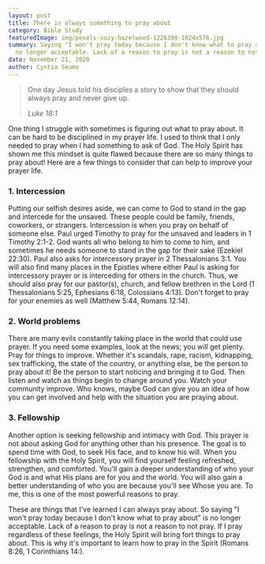 ```yaml
---
layout: post
title: There is always something to pray about
category: Bible Study
featuredImage: img/pexels-suzy-hazelwood-1226398-1024x576.jpg
summary: Saying "I won't pray today because I don't know what to pray about" is
  no longer acceptable. Lack of a reason to pray is not a reason to not pray...
date: November 21, 2020
author: Cyntia Seumo
---
```

<blockquote><p>One day Jesus told his disciples a story to show that they should always pray and never give up.</p>
<cite>Luke 18:1</cite></blockquote>

<p>
One thing I struggle with sometimes is figuring out what to pray about. It can be hard to be disciplined in my prayer life. I used to think that I only needed to pray when I had something to ask of God. The Holy Spirit has shown me this mindset is quite flawed because there are so many things to pray about! Here are a few things to consider that can help to improve your prayer life.
</p>

<h3>1. Intercession</h3>
<p>
Putting our selfish desires aside, we can come to God to stand in the gap and intercede for the unsaved. These people could be family, friends, coworkers, or strangers. Intercession is when you pray on behalf of someone else.
Paul urged Timothy to pray for the unsaved and leaders in <a>1 Timothy 2:1-2</a>. God wants all who belong to him to come to him, and sometimes he needs someone to stand in the gap for their sake (<a>Ezekiel 22:30</a>). Paul also asks for intercessory prayer in <a>2 Thessalonians 3:1</a>. You will also find many places in the Epistles where either Paul is asking for intercessory prayer or is interceding for others in the church. Thus, we should also pray for our pastor(s), church, and fellow brethren in the Lord (<a>1 Thessalonians 5:25</a>, <a>Ephesians 6:18</a>, <a>Colossians 4:13</a>). Don't forget to pray for your enemies as well (<a>Matthew 5:44</a>, <a>Romans 12:14</a>).
</p>

<h3>2. World problems</h3>
<p>
There are many evils constantly taking place in the world that could use prayer. If you need some examples, look at the news; you will get plenty. Pray for things to improve.
Whether it's scandals, rape, racism, kidnapping, sex trafficking, the state of the country, or anything else, be the person to pray about it! Be the person to start noticing and bringing it to God. Then listen and watch as things begin to change around you. Watch your community improve. Who knows, maybe God can give you an idea of how you can get involved and help with the situation you are praying about.
</p>

<h3>3. Fellowship</h3>
<p>
Another option is seeking fellowship and intimacy with God. This prayer is not about asking God for anything other than his presence. The goal is to spend time with God, to seek His face, and to know his will.
When you fellowship with the Holy Spirit, you will find yourself feeling refreshed, strengthen, and comforted. You'll gain a deeper understanding of who your God is and what His plans are for you and the world. You will also gain a better understanding of who you are because you'll see Whose you are. To me, this is one of the most powerful reasons to pray.
</p>

<p>
These are things that I've learned I can always pray about. So saying "I won't pray today because I don't know what to pray about" is no longer acceptable. Lack of a reason to pray is not a reason to not pray.
If I pray regardless of these feelings, the Holy Spirit will bring fort things to pray about. This is why it's important to learn how to pray in the Spirit (<a>Romans 8:26</a>, <a>1 Corinthians 14:</a>).